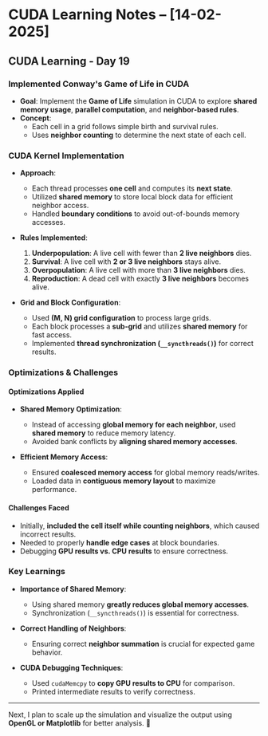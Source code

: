 # CUDA Learning Notes – [14-02-2025]

## CUDA Learning - Day 19

### Implemented Conway's Game of Life in CUDA

- **Goal**: Implement the **Game of Life** simulation in CUDA to explore **shared memory usage**, **parallel computation**, and **neighbor-based rules**.
- **Concept**:
  - Each cell in a grid follows simple birth and survival rules.
  - Uses **neighbor counting** to determine the next state of each cell.

### **CUDA Kernel Implementation**

- **Approach**:
  - Each thread processes **one cell** and computes its **next state**.
  - Utilized **shared memory** to store local block data for efficient neighbor access.
  - Handled **boundary conditions** to avoid out-of-bounds memory accesses.

- **Rules Implemented**:
  1. **Underpopulation**: A live cell with fewer than **2 live neighbors** dies.
  2. **Survival**: A live cell with **2 or 3 live neighbors** stays alive.
  3. **Overpopulation**: A live cell with more than **3 live neighbors** dies.
  4. **Reproduction**: A dead cell with exactly **3 live neighbors** becomes alive.

- **Grid and Block Configuration**:
  - Used **(M, N) grid configuration** to process large grids.
  - Each block processes a **sub-grid** and utilizes **shared memory** for fast access.
  - Implemented **thread synchronization (`__syncthreads()`)** for correct results.

### **Optimizations & Challenges**

#### **Optimizations Applied**
- **Shared Memory Optimization**:
  - Instead of accessing **global memory for each neighbor**, used **shared memory** to reduce memory latency.
  - Avoided bank conflicts by **aligning shared memory accesses**.
  
- **Efficient Memory Access**:
  - Ensured **coalesced memory access** for global memory reads/writes.
  - Loaded data in **contiguous memory layout** to maximize performance.
  
#### **Challenges Faced**
- Initially, **included the cell itself while counting neighbors**, which caused incorrect results.
- Needed to properly **handle edge cases** at block boundaries.
- Debugging **GPU results vs. CPU results** to ensure correctness.


### **Key Learnings**
- **Importance of Shared Memory**:
  - Using shared memory **greatly reduces global memory accesses**.
  - Synchronization (`__syncthreads()`) is essential for correctness.
  
- **Correct Handling of Neighbors**:
  - Ensuring correct **neighbor summation** is crucial for expected game behavior.
  
- **CUDA Debugging Techniques**:
  - Used `cudaMemcpy` to **copy GPU results to CPU** for comparison.
  - Printed intermediate results to verify correctness.

---
Next, I plan to scale up the simulation and visualize the output using **OpenGL or Matplotlib** for better analysis. 🚀

